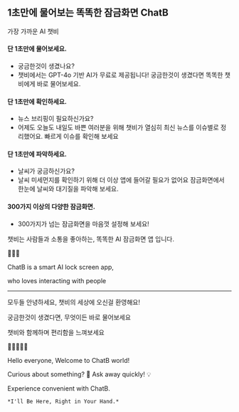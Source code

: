 1초만에 물어보는 똑똑한 잠금화면 ChatB
----------------------------
가장 가까운 AI 챗비

#### 단 1초만에 물어보세요. 
- 궁금한것이 생겼나요? 
- 챗비에서는 GPT-4o 기반 AI가 무료로 제공됩니다!
궁금한것이 생겼다면 똑똑한 챗비에게 바로 물어보세요.

#### 단 1초만에 확인하세요.
- 뉴스 브리핑이 필요하신가요? 
- 어제도 오늘도 내일도 바쁜 여러분을 위해
챗비가 열심히 최신 뉴스를 이슈별로 정리했어요.
빠르게 이슈를 확인해 보세요

#### 단 1초만에 파악하세요.  
- 날씨가 궁금하신가요?
- 날씨 미세먼지를 확인하기 위해 더 이상 앱에 들어갈 필요가 없어요
잠금화면에서 한눈에 날씨와 대기질을 파악해 보세요.

#### 300가지 이상의 다양한 잠금화면.
- 300가지가 넘는 잠금화면을 마음껏 설정해 보세요!

챗비는 사람들과 소통을 좋아하는, 
똑똑한 AI 잠금화면 앱 입니다.

🤖💖🥰

ChatB is a smart AI lock screen app,

who loves interacting with people

----------------------------


모두들 안녕하세요,
챗비의 세상에 오신걸 환영해요!

궁금한것이 생겼다면, 무엇이든 바로 물어보세요

챗비와 함께하며 편리함을 느껴보세요

👋🏻👋🏿👋

Hello everyone, 
Welcome to ChatB world! 

Curious about something? 🤔 Ask away quickly! 💡

Experience convenient with ChatB.

```*I'll Be Here, Right in Your Hand.*```

